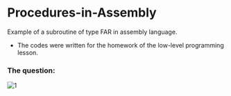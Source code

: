 # Procedures-in-Assembly
 Example of a subroutine of type FAR in assembly language.
- The codes were written for the homework of the low-level programming lesson.

<h3> The question: </h3> 

![1](https://user-images.githubusercontent.com/114018504/216778894-66cd929c-9e14-43cf-984f-c7671d4f6936.png)

